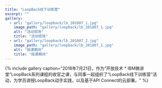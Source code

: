 ```yaml
---
title: "LoopBack线下训练营"
excerpt: ""
gallery:
  - url: "gallery/loopback/lb_201807_1.jpg"
    image_path: "gallery/loopback/lb_201807_1.jpg"
    alt: "活动现场"
    title: "活动现场"
  - url: "gallery/loopback/lb_201807_2.jpg"
    image_path: "gallery/loopback/lb_201807_2.jpg"
    alt: "授课期间"
    title: "授课期间"
---
```


{% include gallery caption="2018年7月21日，作为“开放技术 * IBM微讲堂”LoopBack系列课程的收官之课，与同事一起组织了“LoopBack线下训练营”活动，为学员讲授LoopBack动手实践，以及基于API Connect的云部署。" %}
